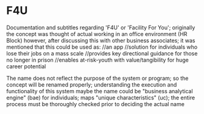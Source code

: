 # F4U

Documentation and subtitles regarding 'F4U' or 'Facility For You'; originally the concept was thought of actual working in an office environment (HR Block) however, after discussing this with other business associates; it was mentioned that this could be used as:
//an app
//solution for individuals who lose their jobs on a mass scale
//provides key directional guidance for those no longer in prison
//enables at-risk-youth with value/tangibility for huge career potential

The name does not reflect the purpose of the system or program; so the concept will be renamed properly; understanding the execution and functionality of this system maybe the name could be "business analytical engine" (bae) for individuals; maps "unique characteristics" (uc); the entire process must be thoroughly checked prior to deciding the actual name
